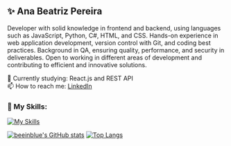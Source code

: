 ## ✨ Ana Beatriz Pereira  
Developer with solid knowledge in frontend and backend, using languages such as JavaScript, Python, C#, HTML, and CSS. Hands-on experience in web application development, version control with Git, and coding best practices. Background in QA, ensuring quality, performance, and security in deliverables. Open to working in different areas of development and contributing to efficient and innovative solutions.  

🌱 Currently studying: React.js and REST API  
📫 How to reach me: [LinkedIn](https://www.linkedin.com/in/anabeatriz-p/)

### 👾 My Skills:
[![My Skills](https://skillicons.dev/icons?i=js,html,css,py,cs,git)](https://skillicons.dev)

[![beeinblue's GitHub stats](https://github-readme-stats.vercel.app/api?username=beeinblue&show_icons=true&theme=radical&hide=issues,contribs)](https://github.com/anuraghazra/github-readme-stats)
[![Top Langs](https://github-readme-stats.vercel.app/api/top-langs/?username=beeinblue&layout=compact&theme=radical)](https://github.com/beeinblue)

